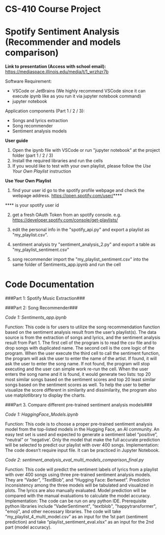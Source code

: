 # CS-410 Course Project
# Spotify Sentiment Analysis (Recommender and models comparison)

**Link to presentation (Access with school email):**
https://mediaspace.illinois.edu/media/t/1_wrzhzr7b

Software Requirement:
- VSCode or JetBrains (We highly recommend VSCode since it can execute ipynb like as you run it via jupyter notebook command)
- jupyter notebook 

Application components (Part 1 / 2 / 3):
- Songs and lyrics extraction
- Song recommender
- Sentiment analysis models

**User guide**
1. Open the ipynb file with VSCode or run "jupyter notebook" at the project folder (part 1 / 2 / 3)
2. Install the required libraries and run the cells
3. If you would like to test with your own playlist, please follow the *Use Your Own Playlist* instruction


**Use Your Own Playlist**
1. find your user id
go to the spotify profile webpage and check the webpage address. https://open.spotify.com/user/****

**** is your spotify user id 

2. get a fresh OAuth Token
from an spotify console. e.g. https://developer.spotify.com/console/get-playlists/

3. edit the personal info in the "spotify_api.py" and export a playlist as "my_playlist.csv". 

4. sentiment analysis
try "sentiment_analysis_2.py" and export a table as "my_playlist_sentiment.csv"

5. song recommender
import the "my_playlist_sentiment.csv" into the same folder of Sentiments_app.ipynb and run the cell

# Code Documentation

###Part 1: Spotify Music Extraction###


###Part 2: Song Recommender###

*Code 1: Sentiments_app.ipynb*

Function: This code is for users to utilize the song recommendation function based on the sentiment analysis result from the user’s playlist(s). The data source is from the extraction of songs and lyrics, and the sentiment analysis result from Part 1. The first cell of the program is to read the csv file and to drop songs with duplicated name. The second cell is the core logic of the program. When the user execute the third cell to call the sentiment function, the program will ask the user to enter the name of the artist. If found, it will ask the user to enter the song name. If not found, the program will stop executing and the user can simple work re-run the cell. When the user enters the song name and it is found, it would generate two lists: top 20 most similar songs based on the sentiment scores and top 20 least similar songs based on the sentiment scores as well. To help the user to better visualize the score different in similarity and dissimilarity, the program also use matplotlibrary to display the charts. 

###Part 3. Compare different pre-trained sentiment analysis models###

*Code 1: HaggingFace_Models.ipynb*

Function: This code is to choose a proper pre-trained sentiment analysis model from the top-listed models in the Hugging Face, an AI community. An easy test set is used and expected to generate a sentiment label “positive”, “neutral” or “negative’. Only the model that make the full accurate prediction will be selected to predict our playlist with over 400 songs. 
Implementation: The code doesn’t require input file. It can be practiced in Jupyter Notebook. 

*Code 2: sentiment_analysis_eval_multi_models_comparison_final.py*

Function: This code will predict the sentiment labels of lyrics from a playlist with over 400 songs using three pre-trained sentiment analysis models. They are “Vader”, “TextBlob”, and “Hugging Face: Bertweet”. Prediction inconsistency among the three models will be tabulated and visualized in plots. The lyrics are also manually evaluated. Model prediction will be compared with the manual evaluations to calculate the model accuracy. 
Implementation: The code can be run on any python IDE. Prerequisite python libraries include ”VaderSentiment", "textblob", "happytransformer", "emoji", and other necessary libraries. The code will take “my_playlist_4_multi_model.csv” as an input for the 1st part (sentiment prediction) and take “playlist_sentiment_eval.xlsx” as an input for the 2nd part (model accuracy).


